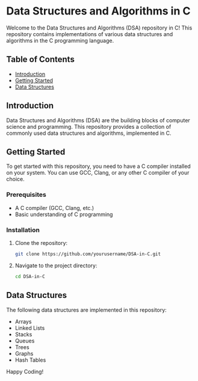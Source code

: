 # Data Structures and Algorithms in C

Welcome to the Data Structures and Algorithms (DSA) repository in C! This repository contains implementations of various data structures and algorithms in the C programming language.

## Table of Contents

- [Introduction](#introduction)
- [Getting Started](#getting-started)
- [Data Structures](#data-structures)

## Introduction

Data Structures and Algorithms (DSA) are the building blocks of computer science and programming. This repository provides a collection of commonly used data structures and algorithms, implemented in C. 

## Getting Started

To get started with this repository, you need to have a C compiler installed on your system. You can use GCC, Clang, or any other C compiler of your choice.

### Prerequisites

- A C compiler (GCC, Clang, etc.)
- Basic understanding of C programming

### Installation

1. Clone the repository:
    ```sh
    git clone https://github.com/yourusername/DSA-in-C.git
    ```
2. Navigate to the project directory:
    ```sh
    cd DSA-in-C
    ```

## Data Structures

The following data structures are implemented in this repository:

- Arrays
- Linked Lists
- Stacks
- Queues
- Trees
- Graphs
- Hash Tables

Happy Coding!

